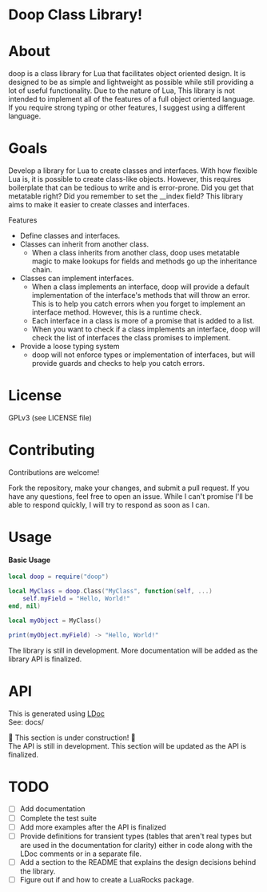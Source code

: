 # Doop Class Library!

# About
doop is a class library for Lua that facilitates object oriented design. It is designed to be as simple and lightweight as possible while still providing a lot of useful functionality.
Due to the nature of Lua, This library is not intended to implement all of the features of a full object oriented language. If you require strong typing or other features, I suggest using a different language.

# Goals
Develop a library for Lua to create classes and interfaces.
With how flexible Lua is, it is possible to create class-like objects. However, this requires boilerplate that can be tedious to write and is error-prone. Did you get that metatable right? Did you remember to set the __index field? This library aims to make it easier to create classes and interfaces.

Features
- Define classes and interfaces.
- Classes can inherit from another class.
    - When a class inherits from another class, doop uses metatable magic to make lookups for fields and methods go up the inheritance chain.
- Classes can implement interfaces.
    - When a class implements an interface, doop will provide a default implementation of the interface's methods that will throw an error. This is to help you catch errors when you forget to implement an interface method. However, this is a runtime check. 
    - Each interface in a class is more of a promise that is added to a list. 
    - When you want to check if a class implements an interface, doop will check the list of interfaces the class promises to implement.
- Provide a loose typing system
  - doop will not enforce types or implementation of interfaces, but will provide guards and checks to help you catch errors.

# License
GPLv3 (see LICENSE file)

# Contributing
  Contributions are welcome!

  Fork the repository, make your changes, and submit a pull request. If you have any questions, feel free to open an issue. While I can't promise I'll be able to respond quickly, I will try to respond as soon as I can.

# Usage
#### Basic Usage
```lua
local doop = require("doop")

local MyClass = doop.Class("MyClass", function(self, ...)
    self.myField = "Hello, World!"
end, nil)

local myObject = MyClass()

print(myObject.myField) -> "Hello, World!"
```

The library is still in development. More documentation will be added as the library API is finalized.

# API
This is generated using [LDoc](https://github.com/lunarmodules/LDoc)  
See: docs/

🚧 This section is under construction! 🚧  
The API is still in development. This section will be updated as the API is finalized.



# TODO
- [ ] Add documentation
- [ ] Complete the test suite
- [ ] Add more examples after the API is finalized
- [ ] Provide definitions for transient types (tables that aren't real types but are used in the documentation for clarity) either in code along with the LDoc comments or in a separate file.
- [ ] Add a section to the README that explains the design decisions behind the library.
- [ ] Figure out if and how to create a LuaRocks package.